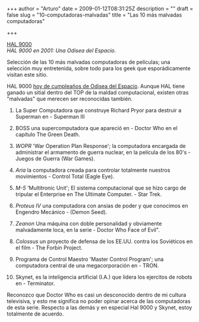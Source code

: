 +++
author = "Arturo"
date = 2009-01-12T08:31:25Z
description = ""
draft = false
slug = "10-computadoras-malvadas"
title = "Las 10 más malvadas computadoras"

+++

[HAL 9000](/images/import/69-hal-9000.jpg) <br /><cite>HAL 9000 en 2001: Una Odisea del Espacio.</cite>

Selección de las 10 más malvadas computadoras de películas; una selección muy entretenida, sobre todo para los geek que esporádicamente visitan este sitio.

HAL 9000 [hoy de cumpleaños de Odisea del Espacio](/feliz-cumpleanos-hal). Aunque HAL tiene ganado un sitial dentro del TOP de la maldad computacional, existen otras "malvadas" que merecen ser reconocidas también.


1. La Super Computadora que construye Richard Pryor para destruir a Superman en - Superman III

2. BOSS una supercomputadora que apareció en - Doctor Who en el capítulo The Green Death.

3. *WOPR* 'War Operation Plan Response'; la computadora encargada de administrar el armamento de guerra nuclear, en la película de los 80's - Juegos de Guerra (War Games).

4. *Aria* la computadora creada para controlar totalmente nuestros movimientos - Control Total (Eagle Eye).

5. *M-5* 'Multitronic Unit'; El sistema computacional que se hizo cargo de tripular el Enterprise en The Ultimate Computer. - Star Trek.

6. *Proteus IV* una computadora con ansias de poder y que conocimos en Engendro Mecánico - (Demon Seed).

7. *Zeanon* Una máquina con doble personalidad y obviamente malvadamente loca, en la serie - Doctor Who Face of Evil".

8. *Colossus* un proyecto de defensa de los EE.UU. contra los Soviéticos en el film - The Forbin Project.

9. Programa de Control Maestro 'Master Control Program'; una computadora central de una megacorporación en - TRON.

10. Skynet, es la inteligencia artificial (I.A.) que lidera los ejercitos de robots en - Terminator.


Reconozco que Doctor Who es casi un desconocido dentro de mi cultura televisiva, y esto me significa no poder opinar acerca de las computadoras de esta serie. Respecto a las demás y en especial Hal 9000 y Skynet, estoy totalmente de acuerdo.
